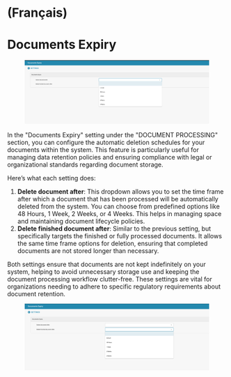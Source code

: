 
# (Français)

# Documents Expiry

<figure><img src="../../../.gitbook/assets/Bildschirmfoto 2024-05-08 um 10.29.17.png" alt=""><figcaption></figcaption></figure>

In the "Documents Expiry" setting under the "DOCUMENT PROCESSING" section, you can configure the automatic deletion schedules for your documents within the system. This feature is particularly useful for managing data retention policies and ensuring compliance with legal or organizational standards regarding document storage.

Here’s what each setting does:

1. **Delete document after**: This dropdown allows you to set the time frame after which a document that has been processed will be automatically deleted from the system. You can choose from predefined options like 48 Hours, 1 Week, 2 Weeks, or 4 Weeks. This helps in managing space and maintaining document lifecycle policies.
2. **Delete finished document after**: Similar to the previous setting, but specifically targets the finished or fully processed documents. It allows the same time frame options for deletion, ensuring that completed documents are not stored longer than necessary.

Both settings ensure that documents are not kept indefinitely on your system, helping to avoid unnecessary storage use and keeping the document processing workflow clutter-free. These settings are vital for organizations needing to adhere to specific regulatory requirements about document retention.

<figure><img src="../../../.gitbook/assets/Bildschirmfoto 2024-05-08 um 10.29.27.png" alt=""><figcaption></figcaption></figure>



